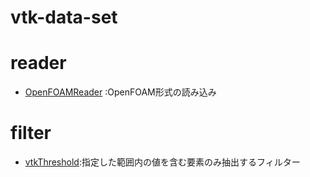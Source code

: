 # vtk-data-set

# reader
- [OpenFOAMReader](https://qiita.com/matsubaradaisuke/items/2035a779ffc383820ad3) :OpenFOAM形式の読み込み

# filter
- [vtkThreshold](https://qiita.com/matsubaradaisuke/items/c29be9bdd115bc4d144f):指定した範囲内の値を含む要素のみ抽出するフィルター
